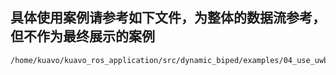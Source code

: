 ## 具体使用案例请参考如下文件，为整体的数据流参考，但不作为最终展示的案例
```bash
/home/kuavo/kuavo_ros_application/src/dynamic_biped/examples/04_use_uwb_to_move
```